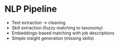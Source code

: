 # NLP Pipeline

- Text extraction → cleaning
- Skill extraction (fuzzy matching to taxonomy)
- Embeddings-based matching with job descriptions
- Simple insight generation (missing skills)
